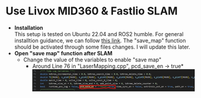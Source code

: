# Use Livox MID360 & Fastlio SLAM
- **Installation**  
This setup is tested on Ubuntu 22.04 and ROS2 humble. For general installtion guidance, we can follow [this link](https://www.cnblogs.com/oliudaneng/p/18964156). The "save_map" function should be activated through some files changes. I will update this later.
- **Open "save map" function after SLAM**
  * Change the value of the variables to enable "save map"
    * Around Line 76 in "LaserMapping.cpp", pcd_save_en -> true*
    ![pcd_save_en1.png](https://github.com/mikedukiddie/livox_camera_3D_sensing/blob/main/imgs/pcd_save_en1.png)
